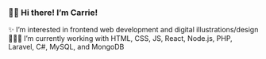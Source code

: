 ### 👋🏻 Hi there! I’m Carrie!
✨ I’m interested in frontend web development and digital illustrations/design
👩🏻‍💻 I’m currently working with HTML, CSS, JS, React, Node.js, PHP, Laravel, C#, MySQL, and MongoDB

<!--
**carrie823/carrie823** is a ✨ _special_ ✨ repository because its `README.md` (this file) appears on your GitHub profile.

Here are some ideas to get you started:

- 🔭 I’m currently working on ...
- 🌱 I’m currently learning ...
- 👯 I’m looking to collaborate on ...
- 🤔 I’m looking for help with ...
- 💬 Ask me about ...
- 📫 How to reach me: ...
- 😄 Pronouns: ...
- ⚡ Fun fact: ...
-->
